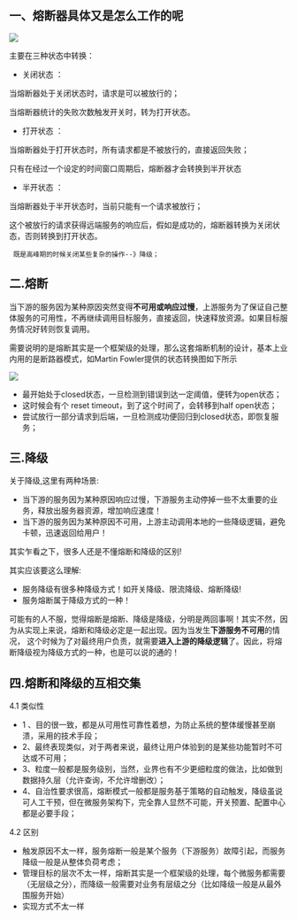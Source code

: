 ## 一、熔断器具体又是怎么工作的呢
![](https://img-blog.csdnimg.cn/2018112609062481.png?x-oss-process=image/watermark,type_ZmFuZ3poZW5naGVpdGk,shadow_10,text_aHR0cHM6Ly9ibG9nLmNzZG4ubmV0L2ZzeTk1OTU4ODc=,size_16,color_FFFFFF,t_70)

主要在三种状态中转换：

* 关闭状态 ：

当熔断器处于关闭状态时，请求是可以被放行的；
  
当熔断器统计的失败次数触发开关时，转为打开状态。
  
* 打开状态 ：

当熔断器处于打开状态时，所有请求都是不被放行的，直接返回失败；
  
只有在经过一个设定的时间窗口周期后，熔断器才会转换到半开状态
  
* 半开状态 ：

当熔断器处于半开状态时，当前只能有一个请求被放行；
  
这个被放行的请求获得远端服务的响应后，假如是成功的，熔断器转换为关闭状态，否则转换到打开状态。

     既是高峰期的时候关闭某些复杂的操作--》降级；

## 二.熔断
当下游的服务因为某种原因突然变得**不可用或响应过慢**，上游服务为了保证自己整体服务的可用性，不再继续调用目标服务，直接返回，快速释放资源。如果目标服务情况好转则恢复调用。

需要说明的是熔断其实是一个框架级的处理，那么这套熔断机制的设计，基本上业内用的是断路器模式，如Martin Fowler提供的状态转换图如下所示

![](https://www.pianshen.com/images/850/bb730fd5f5da3ca4659c84802660f84a.JPEG)

* 最开始处于closed状态，一旦检测到错误到达一定阈值，便转为open状态；
* 这时候会有个 reset timeout，到了这个时间了，会转移到half open状态；
* 尝试放行一部分请求到后端，一旦检测成功便回归到closed状态，即恢复服务；

## 三.降级
关于降级,这里有两种场景:

* 当下游的服务因为某种原因响应过慢，下游服务主动停掉一些不太重要的业务，释放出服务器资源，增加响应速度！
* 当下游的服务因为某种原因不可用，上游主动调用本地的一些降级逻辑，避免卡顿，迅速返回给用户！

其实乍看之下，很多人还是不懂熔断和降级的区别!

其实应该要这么理解:

* 服务降级有很多种降级方式！如开关降级、限流降级、熔断降级!
* 服务熔断属于降级方式的一种！

可能有的人不服，觉得熔断是熔断、降级是降级，分明是两回事啊！其实不然，因为从实现上来说，熔断和降级必定是一起出现。因为当发生**下游服务不可用**的情况，
这个时候为了对最终用户负责，就需要**进入上游的降级逻辑**了。因此，将熔断降级视为降级方式的一种，也是可以说的通的！

## 四.熔断和降级的互相交集
4.1 类似性
* 1 、目的很一致，都是从可用性可靠性着想，为防止系统的整体缓慢甚至崩溃，采用的技术手段；
* 2、最终表现类似，对于两者来说，最终让用户体验到的是某些功能暂时不可达或不可用；
* 3、粒度一般都是服务级别，当然，业界也有不少更细粒度的做法，比如做到数据持久层（允许查询，不允许增删改）；
* 4、自治性要求很高，熔断模式一般都是服务基于策略的自动触发，降级虽说可人工干预，但在微服务架构下，完全靠人显然不可能，开关预置、配置中心都是必要手段；

4.2 区别

* 触发原因不太一样，服务熔断一般是某个服务（下游服务）故障引起，而服务降级一般是从整体负荷考虑；
* 管理目标的层次不太一样，熔断其实是一个框架级的处理，每个微服务都需要（无层级之分），而降级一般需要对业务有层级之分（比如降级一般是从最外围服务开始）
* 实现方式不太一样




